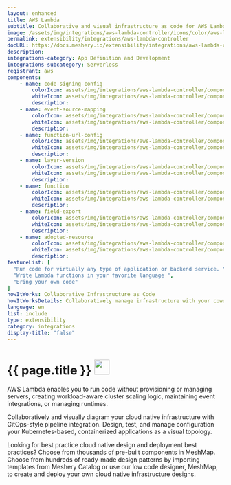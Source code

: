 ```yaml
---
layout: enhanced
title: AWS Lambda
subtitle: Collaborative and visual infrastructure as code for AWS Lambda
image: /assets/img/integrations/aws-lambda-controller/icons/color/aws-lambda-controller-color.svg
permalink: extensibility/integrations/aws-lambda-controller
docURL: https://docs.meshery.io/extensibility/integrations/aws-lambda-controller
description: 
integrations-category: App Definition and Development
integrations-subcategory: Serverless
registrant: aws
components: 
	- name: code-signing-config
		colorIcon: assets/img/integrations/aws-lambda-controller/components/code-signing-config/icons/color/code-signing-config-color.svg
		whiteIcon: assets/img/integrations/aws-lambda-controller/components/code-signing-config/icons/white/code-signing-config-white.svg
		description: 
	- name: event-source-mapping
		colorIcon: assets/img/integrations/aws-lambda-controller/components/event-source-mapping/icons/color/event-source-mapping-color.svg
		whiteIcon: assets/img/integrations/aws-lambda-controller/components/event-source-mapping/icons/white/event-source-mapping-white.svg
		description: 
	- name: function-url-config
		colorIcon: assets/img/integrations/aws-lambda-controller/components/function-url-config/icons/color/function-url-config-color.svg
		whiteIcon: assets/img/integrations/aws-lambda-controller/components/function-url-config/icons/white/function-url-config-white.svg
		description: 
	- name: layer-version
		colorIcon: assets/img/integrations/aws-lambda-controller/components/layer-version/icons/color/layer-version-color.svg
		whiteIcon: assets/img/integrations/aws-lambda-controller/components/layer-version/icons/white/layer-version-white.svg
		description: 
	- name: function
		colorIcon: assets/img/integrations/aws-lambda-controller/components/function/icons/color/function-color.svg
		whiteIcon: assets/img/integrations/aws-lambda-controller/components/function/icons/white/function-white.svg
		description: 
	- name: field-export
		colorIcon: assets/img/integrations/aws-lambda-controller/components/field-export/icons/color/field-export-color.svg
		whiteIcon: assets/img/integrations/aws-lambda-controller/components/field-export/icons/white/field-export-white.svg
		description: 
	- name: adopted-resource
		colorIcon: assets/img/integrations/aws-lambda-controller/components/adopted-resource/icons/color/adopted-resource-color.svg
		whiteIcon: assets/img/integrations/aws-lambda-controller/components/adopted-resource/icons/white/adopted-resource-white.svg
		description: 
featureList: [
  "Run code for virtually any type of application or backend service. ",
  "Write Lambda functions in your favorite language ",
  "Bring your own code"
]
howItWorks: Collaborative Infrastructure as Code
howItWorksDetails: Collaboratively manage infrastructure with your coworkers synchronously sharing the same designs.
language: en
list: include
type: extensibility
category: integrations
display-title: "false"
---
```

<h1>{{ page.title }} <img src="{{ page.image }}" style="width: 35px; height: 35px;" /></h1>

<p>
AWS Lambda enables you to run code without provisioning or managing servers, creating workload-aware cluster scaling logic, maintaining event integrations, or managing runtimes.
</p>
<p>
    Collaboratively and visually diagram your cloud native infrastructure with GitOps-style pipeline integration. Design, test, and manage configuration your Kubernetes-based, containerized applications as a visual topology.
</p>
<p>
    Looking for best practice cloud native design and deployment best practices? Choose from thousands of pre-built components in MeshMap. Choose from hundreds of ready-made design patterns by importing templates from Meshery Catalog or use our low code designer, MeshMap, to create and deploy your own cloud native infrastructure designs.
</p>
